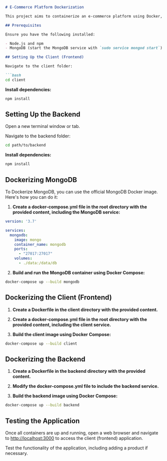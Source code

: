 
```markdown
# E-Commerce Platform Dockerization

This project aims to containerize an e-commerce platform using Docker, allowing for easy deployment and scalability.

## Prerequisites

Ensure you have the following installed:

- Node.js and npm
- MongoDB (start the MongoDB service with `sudo service mongod start`)

## Setting Up the Client (Frontend)

Navigate to the client folder:

```bash
cd client
```

**Install dependencies:**

```bash
npm install
```

## Setting Up the Backend

Open a new terminal window or tab.

Navigate to the backend folder:

```bash
cd path/to/backend
```

**Install dependencies:**

```bash
npm install
```

## Dockerizing MongoDB

To Dockerize MongoDB, you can use the official MongoDB Docker image. Here's how you can do it:

1. **Create a docker-compose.yml file in the root directory with the provided content, including the MongoDB service:**

```yaml
version: '3.7'

services:
  mongodb:
    image: mongo
    container_name: mongodb
    ports:
      - "27017:27017"
    volumes:
      - ./data:/data/db
```

2. **Build and run the MongoDB container using Docker Compose:**

```bash
docker-compose up --build mongodb
```

## Dockerizing the Client (Frontend)

1. **Create a Dockerfile in the client directory with the provided content.**

2. **Create a docker-compose.yml file in the root directory with the provided content, including the client service.**

3. **Build the client image using Docker Compose:**

```bash
docker-compose up --build client
```

## Dockerizing the Backend

1. **Create a Dockerfile in the backend directory with the provided content.**

2. **Modify the docker-compose.yml file to include the backend service.**

3. **Build the backend image using Docker Compose:**

```bash
docker-compose up --build backend
```

## Testing the Application

Once all containers are up and running, open a web browser and navigate to [http://localhost:3000](http://localhost:3000) to access the client (frontend) application.

Test the functionality of the application, including adding a product if necessary.
```

